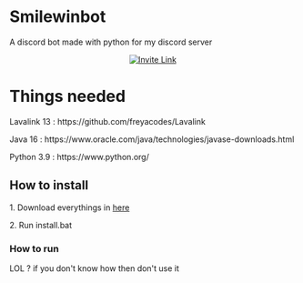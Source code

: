 # Smilewinbot
A discord bot made with python for my discord server
<p align="center">
  <a href="https://discord.gg/R8RYXyB4Cg"><img alt="Invite Link" src="https://discordapp.com/api/guilds/394451338140057610/widget.png?style=shield"></a>
</p>
<div id="need"></div>
<h1>Things needed</h1>
<p>Lavalink 13 : https://github.com/freyacodes/Lavalink</p>
<p>Java 16 : https://www.oracle.com/java/technologies/javase-downloads.html</p>
<p>Python 3.9 : https://www.python.org/</p>
<h2>How to install</h2>
<p>1. Download everythings in <a href="#need">here</a></p>
<p>2. Run install.bat</p>
<h3> How to run</h3>
LOL ? if you don't know how then don't use it


